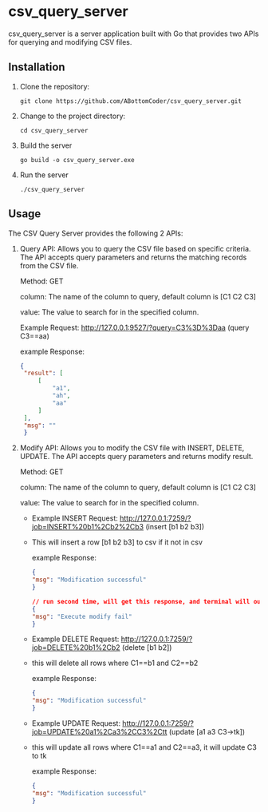 # csv_query_server

csv_query_server is a server application built with Go that provides two APIs for querying and modifying CSV files.

## Installation

1. Clone the repository:

   ```shell
   git clone https://github.com/ABottomCoder/csv_query_server.git
   
2. Change to the project directory:

    ```shell
   cd csv_query_server

3. Build the server

    ```shell
   go build -o csv_query_server.exe

4. Run the server

    ```shell
   ./csv_query_server

## Usage
The CSV Query Server provides the following 2 APIs:

1. Query API: Allows you to query the CSV file based on specific criteria. The API accepts query parameters and returns the matching records from the CSV file.
   
   Method: GET

   column: The name of the column to query, default column is [C1 C2 C3]
   
   value: The value to search for in the specified column.

   Example Request: http://127.0.0.1:9527/?query=C3%3D%3Daa  (query C3==aa)

   example Response:
   ```json
   {
    "result": [
        [
            "a1",
            "ah",
            "aa"
        ]
    ],
    "msg": ""
    }

2. Modify API: Allows you to modify the CSV file with INSERT, DELETE, UPDATE. The API accepts query parameters and returns modify result.

   Method: GET

   column: The name of the column to query, default column is [C1 C2 C3]

   value: The value to search for in the specified column.


   - Example INSERT Request: http://127.0.0.1:7259/?job=INSERT%20b1%2Cb2%2Cb3  (insert [b1 b2 b3])
   - This will insert a row [b1 b2 b3] to csv if it not in csv

      example Response:
      ```json
      {
      "msg": "Modification successful"
      }
     
      // run second time, will get this response, and terminal will output "Execute modify fail, err: data already exist"
     {
     "msg": "Execute modify fail"
     }

   - Example DELETE Request: http://127.0.0.1:7259/?job=DELETE%20b1%2Cb2  (delete [b1 b2])
   - this will delete all rows where C1==b1 and C2==b2
       
        example Response:
        ```json
        {
        "msg": "Modification successful"
        }

   - Example UPDATE Request: http://127.0.0.1:7259/?job=UPDATE%20a1%2Ca3%2CC3%2Ctt  (update [a1 a3 C3->tk])
   - this will update all rows where C1==a1 and C2==a3, it will update C3 to tk

      example Response:
      ```json
     {
     "msg": "Modification successful"
     }
   
